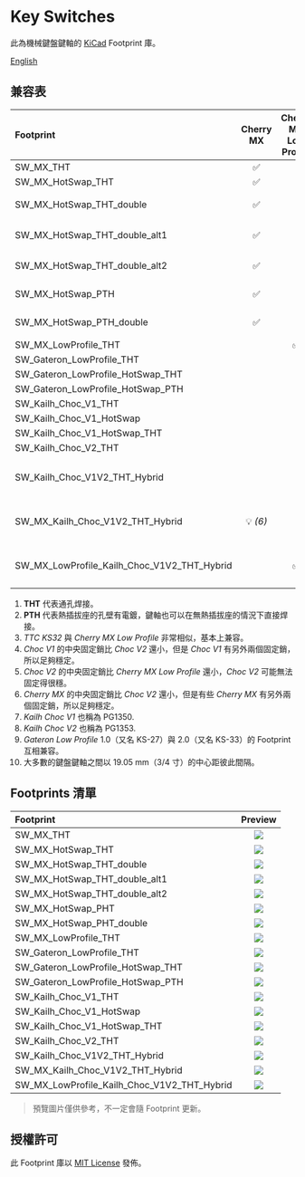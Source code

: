 # Key Switches

此為機械鍵盤鍵軸的 [KiCad](https://www.kicad.org/) Footprint 庫。

[English](/README.md)

## 兼容表

| Footprint                                   |     Cherry MX      | Cherry MX Low Profile |   TTC KS32   | Kailh Choc V1 *(7)* | Kailh Choc V2 *(8)* | Gateron Low Profile *(9)* |     THT *(1)*      |       熱插拔       | 備註   |
| :------------------------------------------ | :----------------: | :-------------------: | :----------: | :-----------------: | :-----------------: | :-----------------------: | :----------------: | :----------------: | :----- |
| SW_MX_THT                                   | :white_check_mark: |                       |              |                     |                     |                           | :white_check_mark: |                    |        |
| SW_MX_HotSwap_THT                           | :white_check_mark: |                       |              |                     |                     |                           | :white_check_mark: | :white_check_mark: |        |
| SW_MX_HotSwap_THT_double                    | :white_check_mark: |                       |              |                     |                     |                           | :white_check_mark: | :white_check_mark: | 雙面   |
| SW_MX_HotSwap_THT_double_alt1               | :white_check_mark: |                       |              |                     |                     |                           | :white_check_mark: | :white_check_mark: | 雙面   |
| SW_MX_HotSwap_THT_double_alt2               | :white_check_mark: |                       |              |                     |                     |                           | :white_check_mark: | :white_check_mark: | 雙面   |
| SW_MX_HotSwap_PTH                           | :white_check_mark: |                       |              |                     |                     |                           |    :bulb: *(2)*    | :white_check_mark: |        |
| SW_MX_HotSwap_PTH_double                    | :white_check_mark: |                       |              |                     |                     |                           |    :bulb: *(2)*    | :white_check_mark: | 雙面   |
| SW_MX_LowProfile_THT                        |                    |  :white_check_mark:   | :bulb: *(3)* |                     |                     |                           | :white_check_mark: |                    |        |
| SW_Gateron_LowProfile_THT                   |                    |                       |              |                     |                     |    :white_check_mark:     | :white_check_mark: |                    |        |
| SW_Gateron_LowProfile_HotSwap_THT           |                    |                       |              |                     |                     |    :white_check_mark:     | :white_check_mark: | :white_check_mark: |        |
| SW_Gateron_LowProfile_HotSwap_PTH           |                    |                       |              |                     |                     |    :white_check_mark:     | :white_check_mark: | :white_check_mark: |        |
| SW_Kailh_Choc_V1_THT                        |                    |                       |              | :white_check_mark:  |                     |                           | :white_check_mark: |                    |        |
| SW_Kailh_Choc_V1_HotSwap                    |                    |                       |              | :white_check_mark:  |                     |                           |                    | :white_check_mark: |        |
| SW_Kailh_Choc_V1_HotSwap_THT                |                    |                       |              | :white_check_mark:  |                     |                           | :white_check_mark: | :white_check_mark: |        |
| SW_Kailh_Choc_V2_THT                        |                    |                       |              |                     | :white_check_mark:  |                           | :white_check_mark: |                    |        |
| SW_Kailh_Choc_V1V2_THT_Hybrid               |                    |                       |              |    :bulb: *(4)*     | :white_check_mark:  |                           | :white_check_mark: |                    | 混合型 |
| SW_MX_Kailh_Choc_V1V2_THT_Hybrid            |    :bulb: *(6)*    |                       |              |    :bulb: *(4)*     | :white_check_mark:  |                           | :white_check_mark: |                    | 混合型 |
| SW_MX_LowProfile_Kailh_Choc_V1V2_THT_Hybrid |                    |  :white_check_mark:   | :bulb: *(3)* |    :bulb: *(4)*     |    :bulb: *(5)*     |                           | :white_check_mark: |                    | 混合型 |

1. **THT** 代表通孔焊接。
2. **PTH** 代表熱插拔座的孔壁有電鍍，鍵軸也可以在無熱插拔座的情況下直接焊接。
3. *TTC KS32* 與 *Cherry MX Low Profile* 非常相似，基本上兼容。
4. *Choc V1* 的中央固定銷比 *Choc V2* 還小，但是 *Choc V1* 有另外兩個固定銷，所以足夠穩定。
5. *Choc V2* 的中央固定銷比 *Cherry MX Low Profile* 還小，*Choc V2* 可能無法固定得很穩。
6. *Cherry MX* 的中央固定銷比 *Choc V2* 還小，但是有些 *Cherry MX* 有另外兩個固定銷，所以足夠穩定。
7. *Kailh Choc V1* 也稱為 PG1350.
8. *Kailh Choc V2* 也稱為 PG1353.
9. *Gateron Low Profile* 1.0（又名 KS-27）與 2.0（又名 KS-33）的 Footprint 互相兼容。
10. 大多數的鍵盤鍵軸之間以 19.05 mm（3/4 寸）的中心距彼此間隔。

## Footprints 清單

| Footprint                                   |               Preview                |
| :------------------------------------------ | :----------------------------------: |
| SW_MX_THT                                   | ![](https://i.imgur.com/5enIXui.png) |
| SW_MX_HotSwap_THT                           | ![](https://i.imgur.com/gQgppii.jpg) |
| SW_MX_HotSwap_THT_double                    | ![](https://i.imgur.com/Se1CHMa.jpg) |
| SW_MX_HotSwap_THT_double_alt1               | ![](https://i.imgur.com/pFtTYBV.jpg) |
| SW_MX_HotSwap_THT_double_alt2               | ![](https://i.imgur.com/wPHmvjv.jpg) |
| SW_MX_HotSwap_PHT                           | ![](https://i.imgur.com/ySLGt4U.jpg) |
| SW_MX_HotSwap_PHT_double                    | ![](https://i.imgur.com/UiA5tTy.jpg) |
| SW_MX_LowProfile_THT                        | ![](https://i.imgur.com/prosQX5.jpg) |
| SW_Gateron_LowProfile_THT                   | ![](https://i.imgur.com/La8fbI2.png) |
| SW_Gateron_LowProfile_HotSwap_THT           | ![](https://i.imgur.com/rRUIFk0.png) |
| SW_Gateron_LowProfile_HotSwap_PTH           | ![](https://i.imgur.com/7FCzjra.png) |
| SW_Kailh_Choc_V1_THT                        | ![](https://i.imgur.com/sl01MNS.jpg) |
| SW_Kailh_Choc_V1_HotSwap                    | ![](https://i.imgur.com/1nT0rZy.png) |
| SW_Kailh_Choc_V1_HotSwap_THT                | ![](https://i.imgur.com/2R0aWFC.png) |
| SW_Kailh_Choc_V2_THT                        | ![](https://i.imgur.com/mK65Vrx.jpg) |
| SW_Kailh_Choc_V1V2_THT_Hybrid               | ![](https://i.imgur.com/DStr5La.jpg) |
| SW_MX_Kailh_Choc_V1V2_THT_Hybrid            | ![](https://i.imgur.com/1l7HB0J.png) |
| SW_MX_LowProfile_Kailh_Choc_V1V2_THT_Hybrid | ![](https://i.imgur.com/9mmCyuX.jpg) |

> 預覽圖片僅供參考，不一定會隨 Footprint 更新。

## 授權許可

此 Footprint 庫以 [MIT License](/LICENSE) 發佈。
